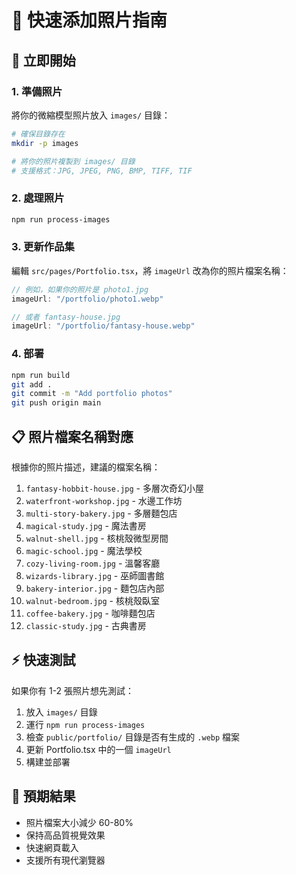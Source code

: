 # 🚀 快速添加照片指南

## 📸 立即開始

### 1. 準備照片
將你的微縮模型照片放入 `images/` 目錄：
```bash
# 確保目錄存在
mkdir -p images

# 將你的照片複製到 images/ 目錄
# 支援格式：JPG, JPEG, PNG, BMP, TIFF, TIF
```

### 2. 處理照片
```bash
npm run process-images
```

### 3. 更新作品集
編輯 `src/pages/Portfolio.tsx`，將 `imageUrl` 改為你的照片檔案名稱：

```typescript
// 例如，如果你的照片是 photo1.jpg
imageUrl: "/portfolio/photo1.webp"

// 或者 fantasy-house.jpg
imageUrl: "/portfolio/fantasy-house.webp"
```

### 4. 部署
```bash
npm run build
git add .
git commit -m "Add portfolio photos"
git push origin main
```

## 📋 照片檔案名稱對應

根據你的照片描述，建議的檔案名稱：

1. `fantasy-hobbit-house.jpg` - 多層次奇幻小屋
2. `waterfront-workshop.jpg` - 水邊工作坊
3. `multi-story-bakery.jpg` - 多層麵包店
4. `magical-study.jpg` - 魔法書房
5. `walnut-shell.jpg` - 核桃殼微型房間
6. `magic-school.jpg` - 魔法學校
7. `cozy-living-room.jpg` - 溫馨客廳
8. `wizards-library.jpg` - 巫師圖書館
9. `bakery-interior.jpg` - 麵包店內部
10. `walnut-bedroom.jpg` - 核桃殼臥室
11. `coffee-bakery.jpg` - 咖啡麵包店
12. `classic-study.jpg` - 古典書房

## ⚡ 快速測試

如果你有 1-2 張照片想先測試：

1. 放入 `images/` 目錄
2. 運行 `npm run process-images`
3. 檢查 `public/portfolio/` 目錄是否有生成的 `.webp` 檔案
4. 更新 Portfolio.tsx 中的一個 `imageUrl`
5. 構建並部署

## 🎯 預期結果

- 照片檔案大小減少 60-80%
- 保持高品質視覺效果
- 快速網頁載入
- 支援所有現代瀏覽器 